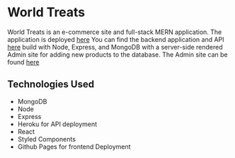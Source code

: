 # World Treats 
World Treats is an e-commerce site and full-stack MERN application. The application is deployed [here](https://wandrew8.github.io/world-treats/) You can find the backend application and API [here](https://github.com/wandrew8/product-api) build with Node, Express, and MongoDB with a server-side rendered Admin site for adding new products to the database. The Admin site can be found [here](https://world-treats-api.herokuapp.com/)

## Technologies Used
- MongoDB
- Node
- Express
- Heroku for API deployment
- React
- Styled Components
- Github Pages for frontend Deployment